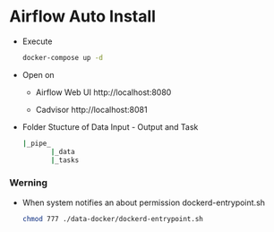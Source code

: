 # Airflow Auto Install
- Execute
  ```bash
  docker-compose up -d
  ```
- Open on 
  - Airflow Web UI http://localhost:8080

  - Cadvisor http://localhost:8081

- Folder Stucture of Data Input - Output and Task
  ```ruby
  |_pipe_
         |_data
         |_tasks
  ```

### Werning
- When system notifies an about permission dockerd-entrypoint.sh
  ```bash
  chmod 777 ./data-docker/dockerd-entrypoint.sh
  ```